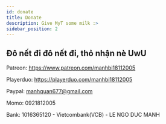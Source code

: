 ```yaml
---
id: donate
title: Donate
description: Give MyT some milk :>
sidebar_position: 2
---
```


## Đô nết đi đô nết đi, thỏ nhận nè UwU


​Patreon: https://www.patreon.com/manhbi18112005​

​Playerduo: https://playerduo.com/manhbi18112005​

Paypal: manhquan677@gmail.com

Momo: 0921812005

Bank: 1016365120 - Vietcombank(VCB) - LE NGO DUC MANH


​